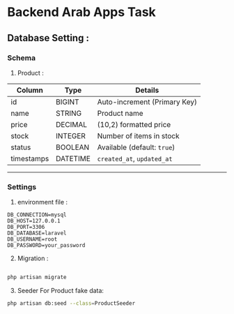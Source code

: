 # Backend Arab Apps Task

## Database Setting :

### Schema

1. Product :

| Column     | Type     | Details                      |
| ---------- | -------- | ---------------------------- |
| id         | BIGINT   | Auto-increment (Primary Key) |
| name       | STRING   | Product name                 |
| price      | DECIMAL  | (10,2) formatted price       |
| stock      | INTEGER  | Number of items in stock     |
| status     | BOOLEAN  | Available (default: `true`)  |
| timestamps | DATETIME | `created_at`, `updated_at`   |

---

### Settings

1. environment file :

```env
DB_CONNECTION=mysql
DB_HOST=127.0.0.1
DB_PORT=3306
DB_DATABASE=laravel
DB_USERNAME=root
DB_PASSWORD=your_password
```

2. Migration :

```bash

php artisan migrate
```

3. Seeder For Product fake data:

```bash
php artisan db:seed --class=ProductSeeder
```
